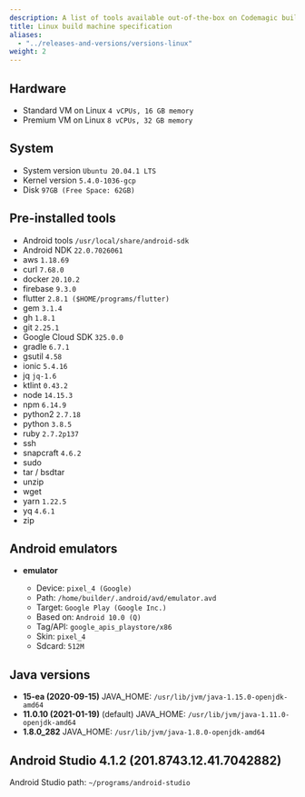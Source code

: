 ```yaml
---
description: A list of tools available out-of-the-box on Codemagic build machines.
title: Linux build machine specification
aliases:
  - "../releases-and-versions/versions-linux"
weight: 2
---
```


## Hardware

- Standard VM on Linux `4 vCPUs, 16 GB memory`
- Premium VM on Linux `8 vCPUs, 32 GB memory`

## System

- System version `Ubuntu 20.04.1 LTS`
- Kernel version `5.4.0-1036-gcp`
- Disk `97GB (Free Space: 62GB)`

## Pre-installed tools

- Android tools `/usr/local/share/android-sdk`
- Android NDK `22.0.7026061`
- aws `1.18.69`
- curl `7.68.0`
- docker `20.10.2`
- firebase `9.3.0`
- flutter `2.8.1 ($HOME/programs/flutter)`
- gem `3.1.4`
- gh `1.8.1`
- git `2.25.1`
- Google Cloud SDK `325.0.0`
- gradle `6.7.1`
- gsutil `4.58`
- ionic `5.4.16`
- jq `jq-1.6`
- ktlint `0.43.2`
- node `14.15.3`
- npm `6.14.9`
- python2 `2.7.18`
- python `3.8.5`
- ruby `2.7.2p137`
- ssh
- snapcraft `4.6.2`
- sudo
- tar / bsdtar
- unzip
- wget
- yarn `1.22.5`
- yq `4.6.1`
- zip

## Android emulators

- **emulator**

  - Device: `pixel_4 (Google)`
  - Path: `/home/builder/.android/avd/emulator.avd`
  - Target: `Google Play (Google Inc.)`
  - Based on: `Android 10.0 (Q)`
  - Tag/API: `google_apis_playstore/x86`
  - Skin: `pixel_4`
  - Sdcard: `512M`

## Java versions

- **15-ea (2020-09-15)** JAVA_HOME: `/usr/lib/jvm/java-1.15.0-openjdk-amd64`
- **11.0.10 (2021-01-19)** (default) JAVA_HOME: `/usr/lib/jvm/java-1.11.0-openjdk-amd64`
- **1.8.0_282** JAVA_HOME: `/usr/lib/jvm/java-1.8.0-openjdk-amd64`

## Android Studio 4.1.2 (201.8743.12.41.7042882)

Android Studio path: `~/programs/android-studio`
